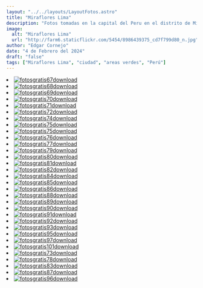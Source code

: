 ```yaml
---
layout: "../../layouts/LayoutFotos.astro"
title: "Miraflores Lima"
description: "Fotos tomadas en la capital del Peru en el distrito de Miraflores, cerca del malecón de Miraflores."
image:
  alt: "Miraflores Lima"
  url: "http://farm6.staticflickr.com/5454/8986439375_cd7f799d80_n.jpg"
author: "Edgar Cornejo"
date: "4 de Febrero del 2024"
draft: "false"
tags: ["Miraflores Lima", "ciudad", "areas verdes", "Perú"]
---
```


<li><a href="http://farm6.staticflickr.com/5454/8986439375_8025e212de_o.jpg" download title="Descargar"><img src="http://farm6.staticflickr.com/5454/8986439375_cd7f799d80_n.jpg" loading="lazy" alt="fotosgratis67" ><span class="material-symbols-rounded">download</span></a></li>
<li><a href="http://farm9.staticflickr.com/8270/8987628548_a2f9975478_o.jpg" download title="Descargar"><img src="http://farm9.staticflickr.com/8270/8987628548_031d165ee0_n.jpg" loading="lazy" alt="fotosgratis68" ><span class="material-symbols-rounded">download</span></a></li>
<li><a href="http://farm8.staticflickr.com/7335/8986419901_fcefeba25f_o.jpg" download title="Descargar"><img src="http://farm8.staticflickr.com/7335/8986419901_0a62546a81_n.jpg" loading="lazy" alt="fotosgratis69" ><span class="material-symbols-rounded">download</span></a></li>
<li><a href="http://farm4.staticflickr.com/3709/8986754931_b25b8a0feb_o.jpg" download title="Descargar"><img src="http://farm4.staticflickr.com/3709/8986754931_eb547a8cb7_n.jpg" loading="lazy" alt="fotosgratis70" ><span class="material-symbols-rounded">download</span></a></li>
<li><a href="http://farm4.staticflickr.com/3789/8987931300_767d808337_o.jpg" download title="Descargar"><img src="http://farm4.staticflickr.com/3789/8987931300_5a17c972ab_n.jpg" loading="lazy" alt="fotosgratis71" ><span class="material-symbols-rounded">download</span></a></li>
<li><a href="http://farm4.staticflickr.com/3708/8987920878_957738edc0_o.jpg" download title="Descargar"><img src="http://farm4.staticflickr.com/3708/8987920878_1ec7ae7687_n.jpg" loading="lazy" alt="fotosgratis72" ><span class="material-symbols-rounded">download</span></a></li>
<li><a href="http://farm8.staticflickr.com/7454/8987877192_34756a6745_o.jpg" download title="Descargar"><img src="http://farm8.staticflickr.com/7454/8987877192_f6fbc673e4_n.jpg" loading="lazy" alt="fotosgratis74" ><span class="material-symbols-rounded">download</span></a></li>
<li><a href="http://farm8.staticflickr.com/7356/8986668803_278dd30ea4_o.jpg" download title="Descargar"><img src="http://farm8.staticflickr.com/7356/8986668803_3cf16cac01_n.jpg" loading="lazy" alt="fotosgratis75" ><span class="material-symbols-rounded">download</span></a></li>
<li><a href="http://farm8.staticflickr.com/7356/8986668803_278dd30ea4_o.jpg" download title="Descargar"><img src="http://farm8.staticflickr.com/7356/8986668803_3cf16cac01_n.jpg" loading="lazy" alt="fotosgratis75" ><span class="material-symbols-rounded">download</span></a></li>
<li><a href="http://farm4.staticflickr.com/3704/8987855626_a8e1e70385_o.jpg" download title="Descargar"><img src="http://farm4.staticflickr.com/3704/8987855626_f6b43020b5_n.jpg" loading="lazy" alt="fotosgratis76" ><span class="material-symbols-rounded">download</span></a></li>
<li><a href="http://farm3.staticflickr.com/2814/8987847060_fae00fedf3_o.jpg" download title="Descargar"><img src="http://farm3.staticflickr.com/2814/8987847060_6533a2a7e5_n.jpg" loading="lazy" alt="fotosgratis77" ><span class="material-symbols-rounded">download</span></a></li>
<li><a href="http://farm6.staticflickr.com/5346/8986621181_3db7eb4c1f_o.jpg" download title="Descargar"><img src="http://farm6.staticflickr.com/5346/8986621181_bb345a711a_n.jpg" loading="lazy" alt="fotosgratis79" ><span class="material-symbols-rounded">download</span></a></li>
<li><a href="http://farm3.staticflickr.com/2848/8988103086_9d008180fd_o.jpg" download title="Descargar"><img src="http://farm3.staticflickr.com/2848/8988103086_278b83978f_n.jpg" loading="lazy" alt="fotosgratis80" ><span class="material-symbols-rounded">download</span></a></li>
<li><a href="http://farm4.staticflickr.com/3756/8988065856_f3d3402d57_o.jpg" download title="Descargar"><img src="http://farm4.staticflickr.com/3756/8988065856_986ec74832_n.jpg" loading="lazy" alt="fotosgratis81" ><span class="material-symbols-rounded">download</span></a></li>
<li><a href="http://farm3.staticflickr.com/2876/8986857835_02bed3a24b_o.jpg" download title="Descargar"><img src="http://farm3.staticflickr.com/2876/8986857835_827c3f042b_n.jpg" loading="lazy" alt="fotosgratis82" ><span class="material-symbols-rounded">download</span></a></li>
<li><a href="http://farm6.staticflickr.com/5325/8987994792_e9d4ab5d72_o.jpg" download title="Descargar"><img src="http://farm6.staticflickr.com/5325/8987994792_54233bf235_n.jpg" loading="lazy" alt="fotosgratis84" ><span class="material-symbols-rounded">download</span></a></li>
<li><a href="http://farm9.staticflickr.com/8402/8988285380_5fc3c87c79_o.jpg" download title="Descargar"><img src="http://farm9.staticflickr.com/8402/8988285380_ffff0405a7_n.jpg" loading="lazy" alt="fotosgratis85" ><span class="material-symbols-rounded">download</span></a></li>
<li><a href="http://farm4.staticflickr.com/3670/8988247416_e5bdfd81d1_o.jpg" download title="Descargar"><img src="http://farm4.staticflickr.com/3670/8988247416_ee44056ea2_n.jpg" loading="lazy" alt="fotosgratis86" ><span class="material-symbols-rounded">download</span></a></li>
<li><a href="http://farm8.staticflickr.com/7410/8986990415_9a0ec11a37_o.jpg" download title="Descargar"><img src="http://farm8.staticflickr.com/7410/8986990415_f8da88f87a_n.jpg" loading="lazy" alt="fotosgratis88" ><span class="material-symbols-rounded">download</span></a></li>
<li><a href="http://farm4.staticflickr.com/3757/8988180726_594af4d32e_o.jpg" download title="Descargar"><img src="http://farm4.staticflickr.com/3757/8988180726_3e40a0ce86_n.jpg" loading="lazy" alt="fotosgratis89" ><span class="material-symbols-rounded">download</span></a></li>
<li><a href="http://farm9.staticflickr.com/8398/8988441430_862a4d586c_o.jpg" download title="Descargar"><img src="http://farm9.staticflickr.com/8398/8988441430_cbf5985ff3_n.jpg" loading="lazy" alt="fotosgratis90" ><span class="material-symbols-rounded">download</span></a></li>
<li><a href="http://farm4.staticflickr.com/3821/8988450692_5d7e3097df_o.jpg" download title="Descargar"><img src="http://farm4.staticflickr.com/3824/8987225997_422b4892d6_n.jpg" loading="lazy" alt="fotosgratis91" ><span class="material-symbols-rounded">download</span></a></li>
<li><a href="http://farm8.staticflickr.com/7433/8987203573_12fecaf67f_o.jpg" download title="Descargar"><img src="http://farm8.staticflickr.com/7433/8987203573_5db8ab547c_n.jpg" loading="lazy" alt="fotosgratis92" ><span class="material-symbols-rounded">download</span></a></li>
<li><a href="http://farm4.staticflickr.com/3825/8988901602_a794095f0e_o.jpg" download title="Descargar"><img src="http://farm4.staticflickr.com/3825/8988901602_81aec741ec_n.jpg" loading="lazy" alt="fotosgratis93" ><span class="material-symbols-rounded">download</span></a></li>
<li><a href="http://farm3.staticflickr.com/2885/8987652481_2f39732aab_o.jpg" download title="Descargar"><img src="http://farm3.staticflickr.com/2885/8987652481_c27e5e24b8_n.jpg" loading="lazy" alt="fotosgratis95" ><span class="material-symbols-rounded">download</span></a></li>
<li><a href="http://farm9.staticflickr.com/8276/8988787646_e56f516fa8_o.jpg" download title="Descargar"><img src="http://farm9.staticflickr.com/8276/8988787646_f43aef89dc_n.jpg" loading="lazy" alt="fotosgratis97" ><span class="material-symbols-rounded">download</span></a></li>
<li><a href="http://farm6.staticflickr.com/5350/8987956935_71589dfeaa_o.jpg" download title="Descargar"><img src="http://farm6.staticflickr.com/5350/8987956935_c6fa859627_n.jpg" loading="lazy" alt="fotosgratis101" ><span class="material-symbols-rounded">download</span></a></li>
<li><a href="http://farm4.staticflickr.com/3669/8987908022_d8b3f9bebb_o.jpg" download title="Descargar"><img src="https://farm4.staticflickr.com/3669/8987908022_e1341fd371.jpg" loading="lazy" alt="fotosgratis73" ><span class="material-symbols-rounded">download</span></a></li>
<li><a href="http://farm8.staticflickr.com/7435/8987838770_5678040b9b_o.jpg" download title="Descargar"><img src="https://farm8.staticflickr.com/7435/8987838770_da311bdec5.jpg" loading="lazy" alt="fotosgratis78" ><span class="material-symbols-rounded">download</span></a></li>
<li><a href="http://farm9.staticflickr.com/8551/8988013168_0f66b0b221_o.jpg" download title="Descargar"><img src="https://farm9.staticflickr.com/8551/8988013168_498dc2cd15.jpg" loading="lazy" alt="fotosgratis83" ><span class="material-symbols-rounded">download</span></a></li>
<li><a href="http://farm4.staticflickr.com/3707/8988218874_a23601e9a5_o.jpg" download title="Descargar"><img src="https://farm4.staticflickr.com/3707/8988218874_0d889ce48f.jpg" loading="lazy" alt="fotosgratis87" ><span class="material-symbols-rounded">download</span></a></li>
<li><a href="http://farm8.staticflickr.com/7427/8988805754_1ef4631fc0_o.jpg" download title="Descargar"><img src="https://farm8.staticflickr.com/7427/8988805754_9f809cfe04.jpg" loading="lazy" alt="fotosgratis96" ><span class="material-symbols-rounded">download</span></a></li>
